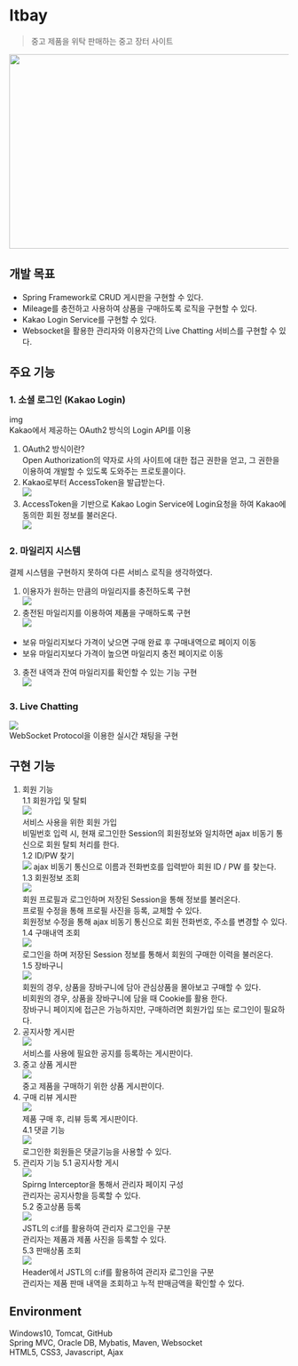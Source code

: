 # Itbay
> 중고 제품을 위탁 판매하는 중고 장터 사이트

<img src="https://user-images.githubusercontent.com/87797716/155836186-8f6cda8d-7622-49bb-a073-e51cfe834e6f.png" width="650px" height="350px"></img>  

## 개발 목표
- Spring Framework로 CRUD 게시판을 구현할 수 있다.  
- Mileage를 충전하고 사용하여 상품을 구매하도록 로직을 구현할 수 있다.  
- Kakao Login Service를 구현할 수 있다.  
- Websocket을 활용한 관리자와 이용자간의 Live Chatting 서비스를 구현할 수 있다.  


## 주요 기능
### 1. 소셜 로그인 (Kakao Login)  
img  
Kakao에서 제공하는 OAuth2 방식의 Login API를 이용
1. OAuth2 방식이란?  
Open Authorization의 약자로 사의 사이트에 대한 접근 권한을 얻고, 그 권한을 이용하여 개발할 수 있도록 도와주는 프로토콜이다.  
2. Kakao로부터 AccessToken을 발급받는다.  
<img src="https://user-images.githubusercontent.com/87797716/155881195-2d5dc74f-f831-477a-a4f5-918a0144e5aa.png"></img>  
3. AccessToken을 기반으로 Kakao Login Service에 Login요청을 하여 Kakao에 동의한 회원 정보를 불러온다.  
<img src="https://user-images.githubusercontent.com/87797716/155881283-97bfcade-f24c-4e58-b65d-05b1370ae953.png"></img>  


### 2. 마일리지 시스템  
결제 시스템을 구현하지 못하여 다른 서비스 로직을 생각하였다.  
1. 이용자가 원하는 만큼의 마일리지를 충전하도록 구현  
<img src="https://user-images.githubusercontent.com/87797716/155881667-db1b4845-928b-4568-a1cb-699428bcd631.png"></img>  
2. 충전된 마일리지를 이용하여 제품을 구매하도록 구현  
<img src="https://user-images.githubusercontent.com/87797716/155881691-a8eb37e2-0904-48d2-84d2-ea7ed7e80721.png"></img>  
* 보유 마일리지보다 가격이 낮으면 구매 완료 후 구매내역으로 페이지 이동  
* 보유 마일리지보다 가격이 높으면 마일리지 충전 페이지로 이동  
3. 충전 내역과 잔여 마일리지를 확인할 수 있는 기능 구현  
<img src="https://user-images.githubusercontent.com/87797716/155881647-bdba042a-b439-4890-8441-55785e277bc2.png"></img>  

### 3. Live Chatting  
<img src="https://user-images.githubusercontent.com/87797716/155881579-7dea4f1b-584f-4b53-8cc6-2fd938ef1ab6.png"></img>  
WebSocket Protocol을 이용한 실시간 채팅을 구현  


## 구현 기능
1. 회원 기능  
1.1 회원가입 및 탈퇴  
<img src="https://user-images.githubusercontent.com/87797716/155833663-ad9a1d48-0198-4509-8922-40179d31e79a.png"></img>  
서비스 사용을 위한 회원 가입  
비밀번호 입력 시, 현재 로그인한 Session의 회원정보와 일치하면 ajax 비동기 통신으로 회원 탈퇴 처리를 한다.   
1.2 ID/PW 찾기  
<img src="https://user-images.githubusercontent.com/87797716/155833589-b063a83e-831d-4116-9048-2990d4d32a30.png"></img>
ajax 비동기 통신으로 이름과 전화번호를 입력받아 회원 ID / PW 를 찾는다.  
1.3 회원정보 조회  
<img src="https://user-images.githubusercontent.com/87797716/155833699-68196360-de24-470e-8d0c-ed581d4b39e6.png" ></img>  
회원 프로필과 로그인하며 저장된 Session을 통해 정보를 불러온다.  
프로필 수정을 통해 프로필 사진을 등록, 교체할 수 있다.    
회원정보 수정을 통해 ajax 비동기 통신으로 회원 전화번호, 주소를 변경할 수 있다.  
1.4 구매내역 조회  
<img src="https://user-images.githubusercontent.com/87797716/155833728-b4f3d7d7-9df4-46a7-9c57-8d4ae66d05ee.png" ></img>  
로그인을 하며 저장된 Session 정보를 통해서 회원의 구매한 이력을 불러온다.  
1.5 장바구니  
<img src="https://user-images.githubusercontent.com/87797716/155833734-4f1bdc63-5602-47ed-a103-18a8e874057e.png" ></img>  
회원의 경우, 상품을 장바구니에 담아 관심상품을 몰아보고 구매할 수 있다.  
비회원의 경우, 상품을 장바구니에 담을 때 Cookie를 활용 한다.  
장바구니 페이지에 접근은 가능하지만, 구매하려면 회원가입 또는 로그인이 필요하다.   
2. 공지사항 게시판  
<img src="https://user-images.githubusercontent.com/87797716/155833738-acf38db3-8caa-4341-830e-0df041f6ea55.png" ></img>  
서비스를 사용에 필요한 공지를 등록하는 게시판이다.  
3. 중고 상품 게시판  
<img src="https://user-images.githubusercontent.com/87797716/155833747-ccc73bed-3222-4e86-9c38-1f1687363399.png" ></img>  
중고 제품을 구매하기 위한 상품 게시판이다.  
4. 구매 리뷰 게시판  
<img src="https://user-images.githubusercontent.com/87797716/155833752-47e18e1a-67ba-4d40-b26c-45685bd6d8a1.png" ></img>  
제품 구매 후, 리뷰 등록 게시판이다.  
4.1 댓글 기능  
<img src="https://user-images.githubusercontent.com/87797716/155879996-8e31b9b5-f447-4f4a-a4b6-bd71ebbadf61.png" ></img>  
로그인한 회원들은 댓글기능을 사용할 수 있다.
5. 관리자 기능
5.1 공지사항 게시  
<img src="https://user-images.githubusercontent.com/87797716/155880066-2cb3c09a-83b7-45be-9de6-b7787ac78559.png" ></img>  
Spirng Interceptor을 통해서 관리자 페이지 구성  
관리자는 공지사항을 등록할 수 있다.  
5.2 중고상품 등록  
<img src="https://user-images.githubusercontent.com/87797716/155880087-bec7522f-2581-4205-95d7-0db6c9e34220.png" ></img>  
JSTL의 c:if를 활용하여 관리자 로그인을 구분  
관리자는 제품과 제품 사진을 등록할 수 있다.  
5.3 판매상품 조회  
<img src="https://user-images.githubusercontent.com/87797716/155880775-8c36400b-025a-4160-87f4-b3903c6955ed.png" ></img>    
Header에서 JSTL의 c:if를 활용하여 관리자 로그인을 구분  
관리자는 제품 판매 내역을 조회하고 누적 판매금액을 확인할 수 있다.    

## Environment
Windows10, Tomcat, GitHub  
Spring MVC, Oracle DB, Mybatis, Maven, Websocket  
HTML5, CSS3, Javascript, Ajax
